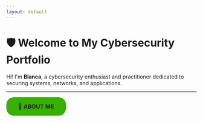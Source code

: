 ```yaml
---
layout: default
---
```


<style>
.summary-grid {
  display: grid;
  grid-template-columns: repeat(3, 1fr);
  gap: 15px;
  margin-bottom: 30px;
}

details > summary {
  list-style: none;
  padding: 15px 20px;
  border-radius: 20px;
  background-color: #38b000;
  cursor: pointer;
  font-weight: 600;
  text-align: center;
  transition: background-color 0.25s ease;
  user-select: none;
  font-size: 0.95rem;
  position: relative;
}
details > summary::-webkit-details-marker {
  display: none;
}
details:hover > summary {
  background-color: #6BE000;
}
details[open] > summary {
  background-color: #2E8B57;
  color: white;
}

/* Content box under each summary */
.details-inner {
  background-color: #38b000;
  border-radius: 20px;
  padding: 20px;
  margin-top: 10px;
  font-size: 0.95rem;
  line-height: 1.35;
}

/* Make the summary pill and its expanded content span full width of its grid cell */
.details-wrapper {
  display: flex;
  flex-direction: column;
}

/* Responsive fallback */
@media (max-width: 900px) {
  .summary-grid {
    grid-template-columns: repeat(2, 1fr);
  }
}
</style>

# 🛡️ Welcome to My Cybersecurity Portfolio

Hi! I'm **Blanca**, a cybersecurity enthusiast and practitioner dedicated to securing systems, networks, and applications.

---

<div class="summary-grid">
  <div class="details-wrapper">
    <details id="about-me">
      <summary>🔐 ABOUT ME</summary>
      <div class="details-inner">
      <ul style="padding-left:1em; margin:0;">
        
        I specialize in cybersecurity with a focus on threat detection, vulnerability assessment, and digital forensics. I’m passionate about helping individuals and organizations defend against evolving cyber threats.

        <li>🧠 Areas of interest: Penetration Testing, Incident Response, SIEM, Malware Analysis</li>
        <li>💼 Currently working at Santander bank as a Cybersecurity Analyst</li>
        <li>🌍 Based in Guadalajara, Spain</li>
      </ul>
      </div>
    </details>
  </div>

  <div class="details-wrapper">
    <details id="education">
      <summary>🎓 EDUCATION</summary>
      <div class="details-inner">
        
        <li>Computer Science Engineering </li>
        <li>Master on Cybersecurity</li>
        
      </div>
    </details>
  </div>

  <div class="details-wrapper">
    <details id="technical-skills">
      <summary>🛠️ TECHNICAL SKILLS</summary>
      <div class="details-inner">
        
        <li><strong>Security Tools:</strong> Wireshark, Metasploit, Burp Suite, Nmap, Nessus, CNAPP tools</li>  
        <li><strong>Languages:</strong> Python, Bash, PowerShell</li>
        <li><strong>Frameworks & Platforms:</strong> Kali Linux</li>  
        <li><strong>Practices:</strong> Network Security, Endpoint Protection, Secure Code Review, Threat Hunting</li>
        
      </div>
    </details>
  </div>

  <div class="details-wrapper">
    <details id="certifications">
      <summary>📜 CERTIFICATIONS</summary>
      <div class="details-inner">
        
        <li>Ethical Hacker (Cisco Networking Academy)</li>  
        <li>Certificado de Ciberinteligencia y fuentes abiertas (CCN-CERT Centro Criptológico Nacional)</li>  
        <li>Ethical Hacking and Penetration Tester (CyberLand Sec)</li>  
        <li>Azure Fundamentals (Microsoft)</li>
        
      </div>
    </details>
  </div>

  <div class="details-wrapper">
    <details id="projects">
      <summary>📂 PROJECTS</summary>
      <div class="details-inner">
        
        <li><strong>Vulnerability Assessment Tool </strong></li>
        
      </div>
    </details>
  </div>

  <div class="details-wrapper">
    <details id="contact">
      <summary>📫 CONTACT</summary>
      <div class="details-inner">
        <ul style="padding-left:1em; margin:0;">
          <li>📧 Email: <a href="mailto:blanca.calderon@gmail.com" target="_blank" rel="noopener">blanca.calderon@gmail.com</a></li>
          <li>💼 <a href="https://www.linkedin.com/in/blanca-calder%C3%B3n-gonz%C3%A1lez-a28313252/" target="_blank" rel="noopener">LinkedIn</a></li>
          <li>🔒 <a href="https://github.com/BlancaCal" target="_blank" rel="noopener">GitHub</a></li>
        </ul>
          
      </div>
    </details>
  </div>
</div>
---

> Thanks for visiting — stay safe out there! 🛡️
